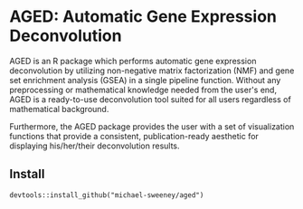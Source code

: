 # AGED: Automatic Gene Expression Deconvolution

AGED is an R package which performs automatic gene expression deconvolution by utilizing non-negative matrix factorization (NMF) and gene set enrichment analysis (GSEA) in a single pipeline function. Without any preprocessing or mathematical knowledge needed from the user's end, AGED is a ready-to-use deconvolution tool suited for all users regardless of mathematical background.

Furthermore, the AGED package provides the user with a set of visualization functions that provide a consistent, publication-ready aesthetic for displaying his/her/their deconvolution results.

## Install
```
devtools::install_github("michael-sweeney/aged")
```
